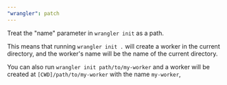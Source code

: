 ```yaml
---
"wrangler": patch
---
```


Treat the "name" parameter in `wrangler init` as a path.

This means that running `wrangler init .` will create a worker in the current directory,
and the worker's name will be the name of the current directory.

You can also run `wrangler init path/to/my-worker` and a worker will be created at
`[CWD]/path/to/my-worker` with the name `my-worker`,
